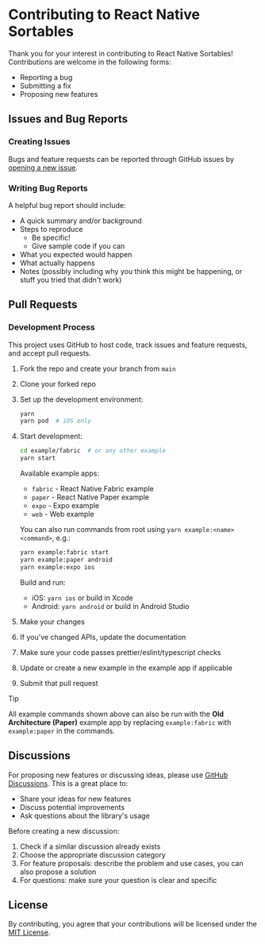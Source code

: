 # Contributing to React Native Sortables

Thank you for your interest in contributing to React Native Sortables! Contributions are welcome in the following forms:

- Reporting a bug
- Submitting a fix
- Proposing new features

## Issues and Bug Reports

### Creating Issues

Bugs and feature requests can be reported through GitHub issues by [opening a new issue](https://github.com/MatiPl01/react-native-sortables/issues).

### Writing Bug Reports

A helpful bug report should include:

- A quick summary and/or background
- Steps to reproduce
  - Be specific!
  - Give sample code if you can
- What you expected would happen
- What actually happens
- Notes (possibly including why you think this might be happening, or stuff you tried that didn't work)

## Pull Requests

### Development Process

This project uses GitHub to host code, track issues and feature requests, and accept pull requests.

1. Fork the repo and create your branch from `main`
2. Clone your forked repo
3. Set up the development environment:

   ```bash
   yarn
   yarn pod  # iOS only
   ```

4. Start development:

   ```bash
   cd example/fabric  # or any other example
   yarn start
   ```

   Available example apps:

   - `fabric` - React Native Fabric example
   - `paper` - React Native Paper example
   - `expo` - Expo example
   - `web` - Web example

   You can also run commands from root using `yarn example:<name> <command>`, e.g.:

   ```bash
   yarn example:fabric start
   yarn example:paper android
   yarn example:expo ios
   ```

   Build and run:

   - iOS: `yarn ios` or build in Xcode
   - Android: `yarn android` or build in Android Studio

5. Make your changes
6. If you've changed APIs, update the documentation
7. Make sure your code passes prettier/eslint/typescript checks
8. Update or create a new example in the example app if applicable
9. Submit that pull request

> [!TIP]  
> All example commands shown above can also be run with the **Old Architecture (Paper)** example app by replacing `example:fabric` with `example:paper` in the commands.

## Discussions

For proposing new features or discussing ideas, please use [GitHub Discussions](https://github.com/MatiPl01/react-native-sortables/discussions). This is a great place to:

- Share your ideas for new features
- Discuss potential improvements
- Ask questions about the library's usage

Before creating a new discussion:

1. Check if a similar discussion already exists
2. Choose the appropriate discussion category
3. For feature proposals: describe the problem and use cases, you can also propose a solution
4. For questions: make sure your question is clear and specific

## License

By contributing, you agree that your contributions will be licensed under the [MIT License](http://choosealicense.com/licenses/mit/).
